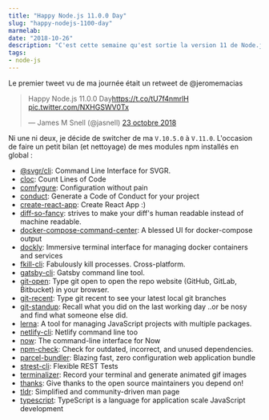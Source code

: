 ```yaml
---
title: "Happy Node.js 11.0.0 Day"
slug: "happy-nodejs-1100-day"
marmelab:
date: "2018-10-26"
description: "C'est cette semaine qu'est sortie la version 11 de Node.js. L'occasion de faire un petit ménage dans mes modules npm installés en global."
tags:
- node-js
---
```


Le premier tweet vu de ma journée était un retweet de @jeromemacias

<blockquote class="twitter-tweet" data-lang="fr"><p lang="en" dir="ltr">Happy Node.js 11.0.0 Day<a href="https://t.co/tU7f4nmrlH">https://t.co/tU7f4nmrlH</a> <a href="https://t.co/NXHGSWV0Tx">pic.twitter.com/NXHGSWV0Tx</a></p>&mdash; James M Snell (@jasnell) <a href="https://twitter.com/jasnell/status/1054798780111839232?ref_src=twsrc%5Etfw">23 octobre 2018</a></blockquote>
<script async src="https://platform.twitter.com/widgets.js" charset="utf-8"></script>

Ni une ni deux, je décide de switcher de ma `V.10.5.0` à `V.11.0`. L'occasion de faire un petit bilan (et nettoyage) de mes modules npm installés en global :


- [@svgr/cli](https://www.npmjs.com/package/@svgr/cli): Command Line Interface for SVGR.
- [cloc](https://www.npmjs.com/package/cloc): Count Lines of Code
- [comfygure](https://www.npmjs.com/package/comfygure): Configuration without pain
- [conduct](https://www.npmjs.com/package/conduct): Generate a Code of Conduct for your project 
- [create-react-app](https://www.npmjs.com/package/create-react-app): Create React App :)
- [diff-so-fancy](https://www.npmjs.com/package/diff-so-fancy): strives to make your diff's human readable instead of machine readable.
- [docker-compose-command-center](https://www.npmjs.com/package/docker-compose-command-center): A blessed UI for docker-compose output
- [dockly](https://www.npmjs.com/package/dockly): Immersive terminal interface for managing docker containers and services
- [fkill-cli](https://www.npmjs.com/package/fkill-cli): Fabulously kill processes. Cross-platform.
- [gatsby-cli](https://www.npmjs.com/package/gatsby-cli): Gatsby command line tool.
- [git-open](https://www.npmjs.com/package/git-open): Type git open to open the repo website (GitHub, GitLab, Bitbucket) in your browser.
- [git-recent](https://www.npmjs.com/package/git-recent): Type git recent to see your latest local git branches
- [git-standup](https://www.npmjs.com/package/git-standup): Recall what you did on the last working day ..or be nosy and find what someone else did.
- [lerna](https://www.npmjs.com/package/lerna): A tool for managing JavaScript projects with multiple packages.
- [netlify-cli](https://www.npmjs.com/package/netlify-cli): Netlify command line too
- [now](https://www.npmjs.com/package/now): The command-line interface for Now
- [npm-check](https://www.npmjs.com/package/npm-check): Check for outdated, incorrect, and unused dependencies.
- [parcel-bundler](https://www.npmjs.com/package/parcel-bundler): Blazing fast, zero configuration web application bundle
- [strest-cli](https://www.npmjs.com/package/strest-cli): Flexible REST Tests
- [terminalizer](https://www.npmjs.com/package/terminalizer): Record your terminal and generate animated gif images
- [thanks](https://www.npmjs.com/package/thanks): Give thanks to the open source maintainers you depend on!
- [tldr](https://www.npmjs.com/package/tldr): Simplified and community-driven man page
- [typescript](https://www.npmjs.com/package/typescript): TypeScript is a language for application scale JavaScript development
